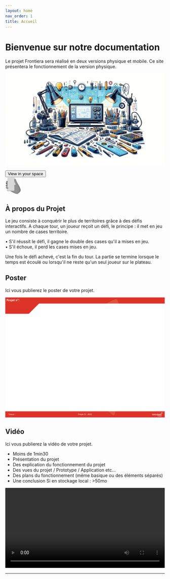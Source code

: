 ```yaml
---
layout: home
nav_order: 1
title: Accueil
---
```


# Bienvenue sur notre documentation

Le projet Frontiera sera réalisé en deux versions physique et mobile. Ce site présentera le fonctionnement de la version physique.  


![Illustration vectorielle colorée avec un fond blanc, montrant un atelier équipé pour un projet de conception mécanique, électronique et informatique](images/illustration.png)

 <html lang="en">
  <head>
    <title>&lt;model-viewer&gt; template</title>
    <meta charset="utf-8">
    <meta name="description" content="&lt;model-viewer&gt; template">
    <meta name="viewport" content="width=device-width, initial-scale=1">
    <link type="text/css" href="./images/styles.css" rel="stylesheet"/>
  </head>
  <body>
    <!-- <model-viewer> HTML element -->
    <model-viewer src="images/Part_Studio_frontièra.gltf" ar ar-modes="webxr scene-viewer quick-look" camera-controls tone-mapping="commerce" poster="poster.png" shadow-intensity="1" auto-rotate>
      <div class="progress-bar hide" slot="progress-bar">
          <div class="update-bar"></div>
      </div>
      <button slot="ar-button" id="ar-button">
          View in your space
      </button>
      <div id="ar-prompt">
          <img src="images/ar_hand_prompt.png">
      </div>
    </model-viewer>  
    <script src="images/script.js"></script>
    <!-- Loads <model-viewer> for browsers: -->
    <script type="module" src="https://ajax.googleapis.com/ajax/libs/model-viewer/3.4.0/model-viewer.min.js"></script>
  </body>
</html>
    
   <style>
    #viewer
    {
     :not(:defined) > * {
  display: none;
}

html {
  height: 100%;
}

body {
  margin: 0;
  padding: 0;
  width: 100%;
  height: 100%;
}


     
     model-viewer {
  width: 100%;
  height: 90%;
  background-color: #ffffff;
}


.progress-bar {
  display: block;
  width: 33%;
  height: 10%;
  max-height: 2%;
  position: absolute;
  left: 50%;
  top: 50%;
  transform: translate3d(-50%, -50%, 0);
  border-radius: 25px;
  box-shadow: 0px 3px 10px 3px rgba(0, 0, 0, 0.5), 0px 0px 5px 1px rgba(0, 0, 0, 0.6);
  border: 1px solid rgba(255, 255, 255, 0.9);
  background-color: rgba(0, 0, 0, 0.5);
}

.progress-bar.hide {
  visibility: hidden;
  transition: visibility 0.3s;
}

.update-bar {
  background-color: rgba(255, 255, 255, 0.9);
  width: 0%;
  height: 100%;
  border-radius: 25px;
  float: left;
  transition: width 0.3s;
}

#ar-button {
  background-image: url(ar_icon.png);
  background-repeat: no-repeat;
  background-size: 20px 20px;
  background-position: 12px 50%;
  background-color: #fff;
  position: absolute;
  left: 50%;
  transform: translateX(-50%);
  white-space: nowrap;
  bottom: 16px;
  padding: 0px 16px 0px 40px;
  font-family: Roboto Regular, Helvetica Neue, sans-serif;
  font-size: 14px;
  color:#4285f4;
  height: 36px;
  line-height: 36px;
  border-radius: 18px;
  border: 1px solid #DADCE0;
}

#ar-button:active {
  background-color: #E8EAED;
}

#ar-button:focus {
  outline: none;
}

#ar-button:focus-visible {
  outline: 1px solid #4285f4;
}

@keyframes circle {
  from { transform: translateX(-50%) rotate(0deg) translateX(50px) rotate(0deg); }
  to   { transform: translateX(-50%) rotate(360deg) translateX(50px) rotate(-360deg); }
}

@keyframes elongate {
  from { transform: translateX(100px); }
  to   { transform: translateX(-100px); }
}

model-viewer > #ar-prompt {
  position: absolute;
  left: 50%;
  bottom: 60px;
  animation: elongate 2s infinite ease-in-out alternate;
  display: none;
}

model-viewer[ar-status="session-started"] > #ar-prompt {
  display: block;
}

model-viewer > #ar-prompt > img {
  animation: circle 4s linear infinite;
}
    }
   </style>



## À propos du Projet
Le jeu consiste à conquérir le plus de territoires grâce à des défis interactifs. A chaque tour, un joueur reçoit un défi, le principe : il met en jeu un nombre de cases territoire.  

• S'il réussit le défi, il gagne le double des cases qu'il a mises en jeu.  
• S'il échoue, il perd les cases mises en jeu.  

Une fois le défi achevé, c'est la fin du tour. La partie se termine lorsque le temps est écoulé ou lorsqu'il ne reste qu'un seul joueur sur le plateau. 
## Poster

Ici vous publierez le poster de votre projet.

![Poster projet](images/poster.jpg)

## Vidéo

Ici vous publierez la vidéo de votre projet. 
- Moins de 1min30
- Présentation du projet 
- Des explication du fonctionnement du projet
- Des vues du projet / Prototype / Application etc... 
- Des plans du fonctionnement (même basique ou des éléments séparés)
- Une conclusion
Si en stockage local : >50mo

<video src="images/intro_amiens.mp4" controls title="Title"  style="width: 100%;"></video>

---
